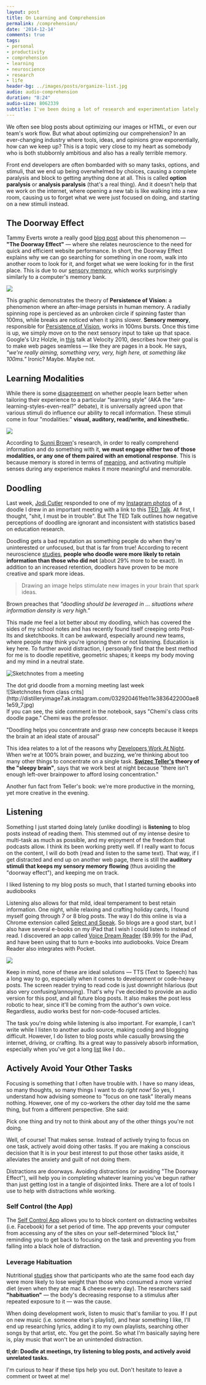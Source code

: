 ```yaml
---
layout: post
title: On Learning and Comprehension
permalink: /comprehension/
date: '2014-12-14'
comments: true
tags:
- personal
- productivity
- comprehension
- learning
- neuroscience
- research
- life
header-bg: ../images/posts/organize-list.jpg
audio: audio-comprehension
duration: "8:24"
audio-size: 8062339
subtitle: I've been doing a lot of research and experimentation lately about how people learn. This post might give you some ideas to improve your own comprehension and think about your own learning style.
---
```


We often see blog posts about optimizing our images or HTML, or even our team's work flow. But what about optimizing our comprehension? In an ever-changing industry where tools, ideas, and opinions grow exponentially, how can we keep up? This is a topic very close to my heart as somebody who is both stubbornly ambitious and also has a really terrible memory.

Front end developers are often bombarded with so many tasks, options, and stimuli, that we end up being overwhelmed by choices, causing a complete paralysis and block to getting anything done at all. This is called **option paralysis** or **analysis paralysis** (that's a real thing). And it doesn't help that we work on the internet, where opening a new tab is like walking into a new room, causing us to forget what we were just focused on doing, and starting on a new stimuli instead.

## The Doorway Effect

Tammy Everts wrote a really good [blog post](http://www.webperformancetoday.com/2012/03/21/neuroscience-page-speed-web-performance/) about this phenomenon &mdash; **"The Doorway Effect"** &mdash; where she relates neuroscience to the need for quick and efficient website performance. In short, the Doorway Effect explains why we can go searching for something in one room, walk into another room to look for it, and forget what we were looking for in the first place. This is due to our [sensory memory](http://www.appsychology.com/Book/Cognition/Memory/memoryintro.htm), which works surprisingly similarly to a computer's memory bank.

![](../images/posts/learning-types0.svg)

This graphic demonstrates the theory of **Persistence of Vision:** a phenomenon where an after-image persists in human memory. A radially spinning rope is percieved as an unbroken circle if spinning faster than 100ms, while breaks are noticed when it spins slower. **Sensory memory**, responsible for [Persistence of Vision](http://link.springer.com/article/10.3758/BF03204258), works in 100ms bursts. Once this time is up, we simply move on to the next sensory input to take up that space. Google's Urz Holzle, in [this](https://www.youtube.com/watch?v=MStKwEff_kY) talk at Velocity 2010, describes how their goal is to make web pages seamless &mdash; like they are pages in a book. He says, *"we're really aiming, something very, very, high here, at something like 100ms."* Ironic? Maybe. Maybe not.

## Learning Modalities

While there is some [disagreement](http://elearninginfographics.com/the-myth-of-learning-styles-infographic/) on whether people learn better when tailoring their experience to a particular "learning style" (AKA the "are-learning-styles-even-real?" debate), it is universally agreed upon that various stimuli do influence our ability to recall information. These stimuli come in four "modalities:" **visual, auditory, read/write, and kinesthetic.**

![](../images/posts/learning-types.svg)

According to [Sunni Brown](http://sunnibrown.com/doodlerevolution/)'s research, in order to really comprehend information and do something with it, **we must engage either two of those modalities, or any one of them paired with an emotional response**. This is because memory is stored in terms of [meaning](http://www.readingrockets.org/article/do-visual-auditory-and-kinesthetic-learners-need-visual-auditory-and-kinesthetic-instruction), and activating multiple senses during any experience makes it more meaningful and memorable.

## Doodling

Last week, [Jodi Cutler](http://about.me/jodiiiii) responded to one of my [Instagram photos](http://instagram.com/p/wZJrdHyTlO/?modal=true) of a doodle I drew in an important meeting with a link to this [TED Talk](http://www.ted.com/talks/sunni_brown?language=en). At first, I thought, "shit, I must be in trouble". But The TED Talk outlines how negative perceptions of doodling are ignorant and inconsistent with statistics based on education research.

Doodling gets a bad reputation as something people do when they're uninterested or unfocused, but that is far from true! According to recent neuroscience [studies](http://www.wsj.com/articles/the-power-of-the-doodle-improve-your-focus-and-memory-1406675744), **people who doodle were more likely to retain information than those who did not** (about 29% more to be exact). In addition to an increased retention, doodlers have proven to be more creative and spark more ideas. <blockquote class="left">Drawing an image helps stimulate new images in your brain that spark ideas.</blockquote> Brown preaches that *"doodling should be leveraged in ... situations where information density is very high."*

This made me feel a lot better about my doodling, which has covered the sides of my school notes and has recently found itself creeping onto Post-Its and sketchbooks. It can be awkward, especially around new teams, where people may think you're ignoring them or not listening. Education is key here. To further avoid distraction, I personally find that the best method for me is to doodle repetitive, geometric shapes; it keeps my body moving and my mind in a neutral state.

![Sketchnotes from a meeting](http://photos-b.ak.instagram.com/hphotos-ak-xfa1/10843712_583681585111801_474148502_n.jpg)
<div class="caption">The dot grid doodle from a morning meeting last week</div>
![Sketchnotes from class crits](http://distilleryimage7.ak.instagram.com/032920461feb11e3836422000ae81e59_7.jpg)
<div class="caption">If you can see, the side comment in the notebook, says "Chemi's class crits doodle page." Chemi was the professor.</div>

<a class="quote twitter-share">"Doodling helps you concentrate and grasp new concepts because it keeps the brain at an ideal state of arousal"</a>

This idea relates to a lot of the reasons why [Developers Work At Night](http://swizec.com/blog/why-programmers-work-at-night/swizec/3198). When we're at 100% brain power, and buzzing, we're thinking about too many other things to concentrate on a single task. **[Swizec Teller's](http://nightowlsbook.com/) theory of the "sleepy brain"**, says that we work best at night because "there isn't enough left-over brainpower to afford losing concentration."

<aside>Another fun fact from Teller's book: we're more productive in the morning, yet more creative in the evening.</aside>

## Listening

Something I just started doing lately (unlike doodling) is **listening** to blog posts instead of reading them. This stemmed out of my intense desire to multi-task as much as possible, and my enjoyment of the freedom that podcasts allow. I think its been working pretty well. If I really want to focus on the content, I will do both (read and listen to the same text). That way, if I get distracted and end up on another web page, there is still the **auditory stimuli that keeps my sensory memory flowing** (thus avoiding the "doorway effect"), and keeping me on track.

<a class="quote twitter-share right">I liked listening to my blog posts so much, that I started turning ebooks into audiobooks</a>

Listening also allows for that mild, ideal temperament to best retain information. One night, while relaxing and crafting holiday cards, I found myself going through 7 or 8 blog posts. The way I do this online is via a Chrome extension called [Select and Speak](http://www.ispeech.org/#/home). So blogs are a good start, but I also have several e-books on my iPad that I wish I could listen to instead of read. I discovered an app called [Voice Dream Reader](http://www.voicedream.com/) ($9.99) for the iPad, and have been using that to turn e-books into audiobooks. Voice Dream Reader also integrates with Pocket.

![](../images/posts/learning-types2.svg)

Keep in mind, none of these are ideal solutions &mdash; TTS (Text to Speech) has a long way to go, especially when it comes to development or code-heavy posts. The screen reader trying to read code is just downright hilarious (but also very confusing/annoying). That's why I've decided to provide an audio version for this post, and all future blog posts. It also makes the post less robotic to hear, since it'll be coming from the author's own voice. Regardless, audio works best for non-code-focused articles.

The task you're doing while listening is also important. For example, I can't write while I listen to another audio source, making coding and blogging difficult. However, I do <a class="twitter-share">listen to blog posts while casually browsing the internet, driving, or crafting</a>. Its a great way to passively absorb information, especially when you've got a long [list](http://sharedli.st/ukravets) like I do..

## Actively Avoid Your Other Tasks

Focusing is something that I often have trouble with. I have so many ideas, so many thoughts, so many things I want to do *right now!* So yes, I understand how advising someone to "focus on one task" literally means nothing. However, one of my co-workers the other day told me the same thing, but from a different perspective. She said:

<a class="quote twitter-share">Pick one thing and try not to think about any of the other things you're not doing.</a>

Well, of course! That makes sense. Instead of actively trying to focus on one task, actively avoid doing other tasks. If you are making a conscious decision that It is in your best interest to put those other tasks aside, it alleviates the anxiety and guilt of not doing them.

<a class="twitter-share">Distractions are doorways.</a> Avoiding distractions (or avoiding "The Doorway Effect"), will help you in completing whatever learning you've begun rather than just getting lost in a tangle of disjointed links. There are a lot of tools I use to help with distractions while working.

### Self Control (the App)

The [Self Control App](http://selfcontrolapp.com/) allows you to to block content on distracting websites (i.e. Facebook) for a set period of time. The app prevents your computer from accessing any of the sites on your self-determined "block list," reminding you to get back to focusing on the task and preventing you from falling into a black hole of distraction.

### Leverage Habituation

Nutritional [studies](http://www.dailymail.co.uk/femail/article-2320971/Can-eating-foods-day-make-lose-weight-How-mono-lunchers-consume-fewer-calories-overall.html) show that participants who ate the same food each day were more likely to lose weight than those who consumed a more varried diet (even when they ate mac & cheese every day). The researchers said **"habituation"** &mdash; the body's decreasing response to a stimulus after repeated exposure to it &mdash; was the cause.

When doing development work, listen to music that's familiar to you. If I put on new music (i.e. someone else's playlist), and hear something I like, I'll end up researching lyrics, adding it to my own playlists, searching other songs by that artist, etc. You get the point. So what I'm basically saying here is, play music that won't be an unintended distraction.

**tl;dr: Doodle at meetings, try listening to blog posts, and actively avoid unrelated tasks.**

<aside>I'm curious to hear if these tips help you out. Don't hesitate to leave a comment or tweet at me!</aside>
